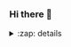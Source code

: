 ### Hi there 👋

<details>
  <summary>:zap: details</summary>

  <img align="left" alt="my github stats" scr="https://github-readme-stats-git-master-s-lasch.vercel.app/api?username=hunter-phillips" />
  
</details>

